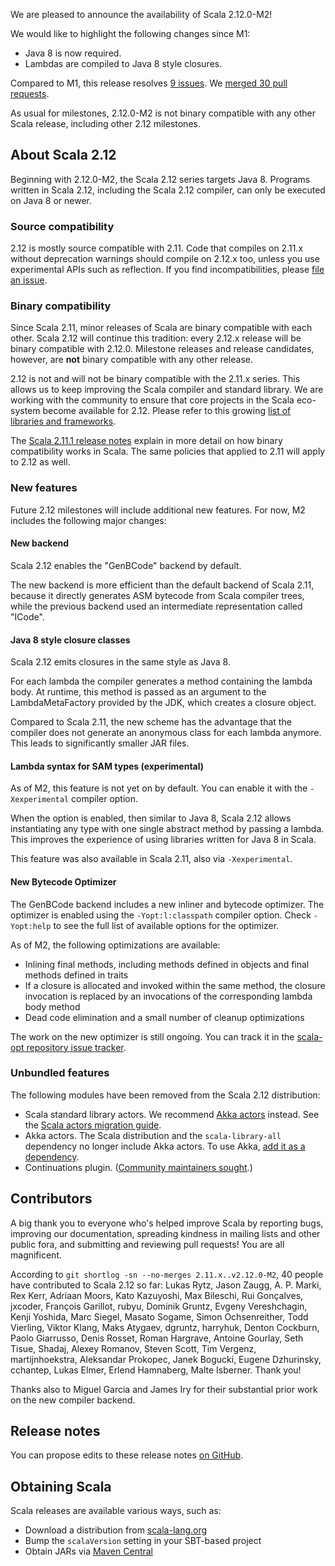 We are pleased to announce the availability of Scala 2.12.0-M2!

We would like to highlight the following changes since M1:

* Java 8 is now required.
* Lambdas are compiled to Java 8 style closures.

Compared to M1, this release resolves [9 issues](https://issues.scala-lang.org/issues/?jql=project%20%3D%20SI%20AND%20resolution%20%3D%20Fixed%20AND%20fixVersion%20%3D%20%22Scala%202.12.0-M2%22%20ORDER%20BY%20component%20ASC%2C%20priority%20DESC).  We [merged 30 pull requests](https://github.com/scala/scala/pulls?q=is%3Apr+is%3Amerged+milestone%3A2.12.0-M2).
<!-- Before upgrading, please also check the [known issues](https://issues.scala-lang.org/issues/?jql=project%20%3D%20SI%20AND%20status%3Dopen%20AND%20affectedVersion%20%3D%20%22Scala%202.11.7%22%20and%20fixVersion%20%3E%3D%20%22Scala%202.11.7%22%20ORDER%20BY%20component%20ASC%2C%20priority%20DESC) for this release.-->

As usual for milestones, 2.12.0-M2 is not binary compatible with any other Scala release, including other 2.12 milestones.

## About Scala 2.12

Beginning with 2.12.0-M2, the Scala 2.12 series targets Java 8. Programs written in Scala 2.12, including the Scala 2.12 compiler, can only be executed on Java 8 or newer.

### Source compatibility

2.12 is mostly source compatible with 2.11.  Code that compiles on 2.11.x without deprecation warnings should compile on 2.12.x too, unless you use experimental APIs such as reflection.  If you find incompatibilities, please [file an issue](https://issues.scala-lang.org).

### Binary compatibility

Since Scala 2.11, minor releases of Scala are binary compatible with each other.
Scala 2.12 will continue this tradition: every 2.12.x release will be binary compatible with 2.12.0.
Milestone releases and release candidates, however, are **not** binary compatible with any other release.

2.12 is not and will not be binary compatible with the 2.11.x series.  This allows us to keep improving the Scala compiler and standard library.  We are working with the community to ensure that core projects in the Scala eco-system become available for 2.12.  Please refer to this growing [list of libraries and frameworks](https://github.com/scala/make-release-notes/blob/2.12.x/projects-2.12.md).

The [Scala 2.11.1 release notes](http://scala-lang.org/news/2.11.1) explain in more detail on how binary compatibility works in Scala.  The same policies that applied to 2.11 will apply to 2.12 as well.

### New features

Future 2.12 milestones will include additional new features. For now, M2 includes the following major changes:

#### New backend

Scala 2.12 enables the "GenBCode" backend by default.

The new backend is more efficient than the default backend of Scala 2.11, because it directly generates ASM bytecode from Scala compiler trees, while the previous backend used an intermediate representation called "ICode".

#### Java 8 style closure classes

Scala 2.12 emits closures in the same style as Java 8.

For each lambda the compiler generates a method containing the lambda body.
At runtime, this method is passed as an argument to the LambdaMetaFactory provided by the JDK, which creates a closure object.

Compared to Scala 2.11, the new scheme has the advantage that the compiler does not generate an anonymous class for each lambda anymore.
This leads to significantly smaller JAR files.

#### Lambda syntax for SAM types (experimental)

As of M2, this feature is not yet on by default.  You can enable it with the `-Xexperimental` compiler option.

When the option is enabled, then similar to Java 8, Scala 2.12 allows instantiating any type with one single abstract method by passing a lambda.  This improves the experience of using libraries written for Java 8 in Scala.

This feature was also available in Scala 2.11, also via `-Xexperimental`.

#### New Bytecode Optimizer

The GenBCode backend includes a new inliner and bytecode optimizer.
The optimizer is enabled using the `-Yopt:l:classpath` compiler option.
Check `-Yopt:help` to see the full list of available options for the optimizer.

As of M2, the following optimizations are available:

* Inlining final methods, including methods defined in objects and final methods defined in traits
* If a closure is allocated and invoked within the same method, the closure invocation is replaced by an invocations of the corresponding lambda body method
* Dead code elimination and a small number of cleanup optimizations

The work on the new optimizer is still ongoing.  You can track it in the [scala-opt repository issue tracker](https://github.com/scala-opt/scala/issues).

### Unbundled features

The following modules have been removed from the Scala 2.12 distribution:

* Scala standard library actors.
  We recommend [Akka actors](http://akka.io/) instead.
  See the [Scala actors migration guide](http://docs.scala-lang.org/overviews/core/actors-migration-guide.html).
* Akka actors.
  The Scala distribution and the `scala-library-all` dependency no longer include Akka actors.
  To use Akka, [add it as a dependency](http://doc.akka.io/docs/akka/2.3.11/intro/getting-started.html).
* Continuations plugin.
  ([Community maintainers sought](https://github.com/scala/scala-continuations).)

## Contributors

A big thank you to everyone who's helped improve Scala by reporting bugs, improving our documentation, spreading kindness in mailing lists and other public fora, and submitting and reviewing pull requests! You are all magnificent.

According to `git shortlog -sn --no-merges 2.11.x..v2.12.0-M2`, 40 people have contributed to Scala 2.12 so far: Lukas Rytz, Jason Zaugg, A. P. Marki, Rex Kerr, Adriaan Moors, Kato Kazuyoshi, Max Bileschi, Rui Gonçalves, jxcoder, François Garillot, rubyu, Dominik Gruntz, Evgeny Vereshchagin, Kenji Yoshida, Marc Siegel, Masato Sogame, Simon Ochsenreither, Todd Vierling, Viktor Klang, Maks Atygaev, dgruntz, harryhuk, Denton Cockburn, Paolo Giarrusso, Denis Rosset, Roman Hargrave, Antoine Gourlay, Seth Tisue, Shadaj, Alexey Romanov, Steven Scott, Tim Vergenz, martijnhoekstra, Aleksandar Prokopec, Janek Bogucki, Eugene Dzhurinsky, cchantep, Lukas Elmer, Erlend Hamnaberg, Malte Isberner. Thank you!

Thanks also to Miguel Garcia and James Iry for their substantial prior work on the new compiler backend.

## Release notes

You can propose edits to these release notes [on GitHub](https://github.com/scala/make-release-notes/blob/2.12.x/hand-written.md).

## Obtaining Scala

Scala releases are available various ways, such as:

<!-- re-add for 2.12.0 final?
* Get started with the [Hello Scala 2.12 template](https://typesafe.com/activator/template/hello-scala-2_12) in [Typesafe Activator](https://typesafe.com/platform/getstarted)
-->
* Download a distribution from [scala-lang.org](http://scala-lang.org/download/2.12.0-M2.html)
* Bump the `scalaVersion` setting in your SBT-based project
* Obtain JARs via [Maven Central](http://search.maven.org/#search%7Cga%7C1%7Cg%3A%22org.scala-lang%22%20AND%20v%3A%222.12.0-M2%22)
